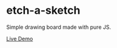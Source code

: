 # etch-a-sketch

Simple drawing board made with pure JS.

[Live Demo](https://dima-sheiko.github.io/etch-a-sketch/)
